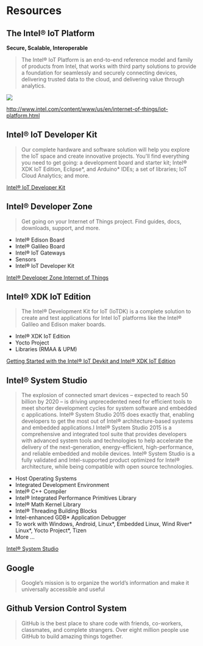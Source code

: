 Resources
==

## The Intel® IoT Platform
**Secure, Scalable, Interoperable**

> The Intel® IoT Platform is an end-to-end reference model and family of products from Intel, that works with third party solutions to provide a foundation for seamlessly and securely connecting devices, delivering trusted data to the cloud, and delivering value through analytics.

![](http://www.intel.com/content/dam/www/public/us/en/images/illustrations/iot-platform-infographic.jpg)


http://www.intel.com/content/www/us/en/internet-of-things/iot-platform.html

## Intel® IoT Developer Kit

> Our complete hardware and software solution will help you explore the IoT space and create innovative projects. You'll find everything you need to get going: a development board and starter kit; Intel® XDK IoT Edition, Eclipse*, and Arduino* IDEs; a set of libraries; IoT Cloud Analytics; and more.

[Intel® IoT Developer Kit](https://software.intel.com/en-us/iot/hardware/devkit)

## Intel® Developer Zone

> Get going on your Internet of Things project. Find guides, docs, downloads, support, and more.
* Intel® Edison Board
* Intel® Galileo Board
* Intel® IoT Gateways
* Sensors
* Intel® IoT Developer Kit

[Intel® Developer Zone Internet of Things](https://software.intel.com/en-us/iot/home)

## Intel® XDK IoT Edition

> The Intel® Development Kit for IoT (IoTDK) is a complete solution to create and test applications for Intel IoT platforms like the Intel® Galileo and Edison maker boards.
* Intel® XDK IoT Edition
* Yocto Project
* Libraries (RMAA & UPM)

[Getting Started with the Intel® IoT Devkit and Intel® XDK IoT Edition](https://software.intel.com/en-us/xdk/docs/getting-started-with-intel-xdk-iot-edition)

## Intel® System Studio
> The explosion of connected smart devices – expected to reach 50 billion by 2020 – is driving unprecedented need for efficient tools to meet shorter development cycles for system software and embedded c applications.
Intel® System Studio 2015 does exactly that, enabling developers to get the most out of Intel® architecture-based systems and embedded applications.I
Intel® System Studio 2015 is a comprehensive and integrated tool suite that provides developers with advanced system tools and technologies to help accelerate the delivery of the next-generation, energy-efficient, high-performance, and reliable embedded and mobile devices.
Intel® System Studio is a fully validated and Intel-supported product optimized for Intel® architecture, while being compatible with open source technologies.
* Host Operating Systems
* Integrated Development Environment
* Intel® C++ Compiler
* Intel® Integrated Performance Primitives Library
* Intel® Math Kernel Library
* Intel® Threading Building Blocks
* Intel-enhanced GDB* Application Debugger
* To work with Windows, Android, Linux*, Embedded Linux, Wind River* Linux*, Yocto Project*, Tizen
* More ...

[Intel® System Studio](https://software.intel.com/en-us/intel-system-studio)

## Google

> Google’s mission is to organize the world’s information and make it universally accessible and useful

## Github Version Control System

> GitHub is the best place to share code with friends, co-workers, classmates, and complete strangers. Over eight million people use GitHub to build amazing things together.
